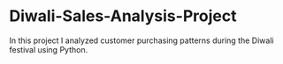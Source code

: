 # Diwali-Sales-Analysis-Project
 In this project  I analyzed customer purchasing patterns during the Diwali festival using Python.
